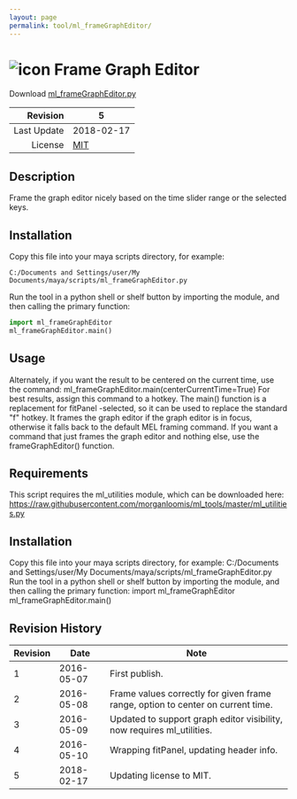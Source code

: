 ```yaml
---
layout: page
permalink: tool/ml_frameGraphEditor/
---
```


# ![icon](https://raw.githubusercontent.com/morganloomis/ml_tools/master/icons//ml_frameGraphEditor.png) Frame Graph Editor
Download [ml_frameGraphEditor.py](https://raw.githubusercontent.com/morganloomis/ml_tools/master/ml_frameGraphEditor.py)

| Revision | 5 |
|---:|---|
| Last Update | 2018-02-17 |
| License | [MIT](https://opensource.org/licenses/MIT) |

## Description

 Frame the graph editor nicely based on the time slider range or the selected keys. 

## Installation

Copy this file into your maya scripts directory, for example:

`C:/Documents and Settings/user/My Documents/maya/scripts/ml_frameGraphEditor.py`

Run the tool in a python shell or shelf button by importing the module, 
and then calling the primary function:

```python
import ml_frameGraphEditor
ml_frameGraphEditor.main()
```

## Usage

 Alternately, if you want the result to be centered on the current time, use the command:  ml_frameGraphEditor.main(centerCurrentTime=True) For best results, assign this command to a hotkey. The main() function is a replacement for fitPanel -selected, so it can be used to replace the standard "f" hotkey. It frames the graph editor if the graph editor is in focus, otherwise it falls back to the default MEL framing command. If you want a command that just frames the graph editor and nothing else, use the frameGraphEditor() function. 

## Requirements

 This script requires the ml_utilities module, which can be downloaded here: https://raw.githubusercontent.com/morganloomis/ml_tools/master/ml_utilities.py 

## Installation

 Copy this file into your maya scripts directory, for example: C:/Documents and Settings/user/My Documents/maya/scripts/ml_frameGraphEditor.py Run the tool in a python shell or shelf button by importing the module, and then calling the primary function: import ml_frameGraphEditor ml_frameGraphEditor.main() 

## Revision History

| Revision | Date | Note|
|---|---|---|
|1|2016-05-07|First publish.|
|2|2016-05-08|Frame values correctly for given frame range, option to center on current time.|
|3|2016-05-09|Updated to support graph editor visibility, now requires ml_utilities.|
|4|2016-05-10|Wrapping fitPanel, updating header info.|
|5|2018-02-17|Updating license to MIT.|
